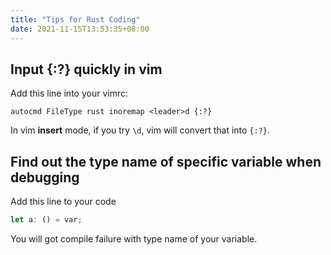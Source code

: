 ```yaml
---
title: "Tips for Rust Coding"
date: 2021-11-15T13:53:35+08:00
---
```


## Input {:?} quickly in vim

Add this line into your vimrc:
```vimrc
autocmd FileType rust inoremap <leader>d {:?}
```

In vim __insert__ mode, if you try `\d`, vim will convert that into `{:?}`.

## Find out the type name of specific variable when debugging

Add this line to your code

```rust
let a: () = var;
```

You will got compile failure with type name of your variable.
